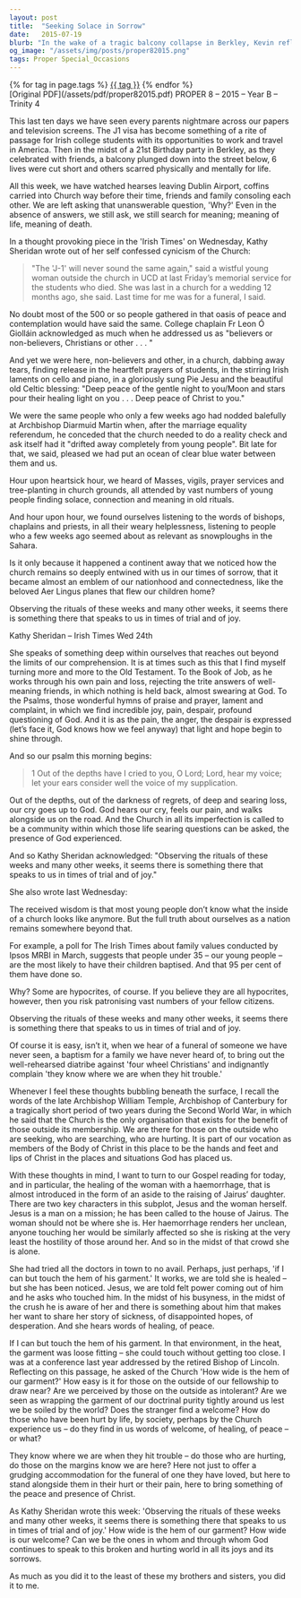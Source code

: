```yaml
---
layout: post
title:  "Seeking Solace in Sorrow"
date:   2015-07-19
blurb: "In the wake of a tragic balcony collapse in Berkley, Kevin reflects on the role of the Church in providing comfort during times of sorrow. He discusses the deep connection people feel with the Church during crises, despite a growing distance in daily life. The sermon emphasizes the Church's duty to be open and welcoming, to be the hands and feet of Christ to those in pain, and to offer a place where life's hardest questions can be asked and shared."
og_image: "/assets/img/posts/proper82015.png"
tags: Proper Special_Occasions
---    
```

<div class="tag-pills">
    {% for tag in page.tags %}
    <a href="{{ site.baseurl }}/tag/{{ tag | slugify }}" class="tag-pill">{{ tag }}</a>
    {% endfor %}
</div>
[Original PDF](/assets/pdf/proper82015.pdf)
PROPER 8 – 2015 – Year B – Trinity 4

This last ten days we have seen every parents nightmare across our papers and television screens. The J1 visa has become something of a rite of passage for Irish college students with its opportunities to work and travel in America. Then in the midst of a 21st Birthday party in Berkley, as they celebrated with friends, a balcony plunged down into the street below, 6 lives were cut short and others scarred physically and mentally for life.

All this week, we have watched hearses leaving Dublin Airport, coffins carried into Church way before their time, friends and family consoling each other. We are left asking that unanswerable question, 'Why?' Even in the absence of answers, we still ask, we still search for meaning; meaning of life, meaning of death.

In a thought provoking piece in the 'Irish Times' on Wednesday, Kathy Sheridan wrote out of her self confessed cynicism of the Church:

> "The 'J-1' will never sound the same again," said a wistful young woman outside the church in UCD at last Friday’s memorial service for the students who died. She was last in a church for a wedding 12 months ago, she said. Last time for me was for a funeral, I said.

No doubt most of the 500 or so people gathered in that oasis of peace and contemplation would have said the same. College chaplain Fr Leon Ó Giolláin acknowledged as much when he addressed us as "believers or non-believers, Christians or other . . . "

And yet we were here, non-believers and other, in a church, dabbing away tears, finding release in the heartfelt prayers of students, in the stirring Irish laments on cello and piano, in a gloriously sung Pie Jesu and the beautiful old Celtic blessing: "Deep peace of the gentle night to you/Moon and stars pour their healing light on you . . . Deep peace of Christ to you."

We were the same people who only a few weeks ago had nodded balefully at Archbishop Diarmuid Martin when, after the marriage equality referendum, he conceded that the church needed to do a reality check and ask itself had it "drifted away completely from young people". Bit late for that, we said, pleased we had put an ocean of clear blue water between them and us.

Hour upon heartsick hour, we heard of Masses, vigils, prayer services and tree-planting in church grounds, all attended by vast numbers of young people finding solace, connection and meaning in old rituals.

And hour upon hour, we found ourselves listening to the words of bishops, chaplains and priests, in all their weary helplessness, listening to people who a few weeks ago seemed about as relevant as snowploughs in the Sahara.

Is it only because it happened a continent away that we noticed how the church remains so deeply entwined with us in our times of sorrow, that it became almost an emblem of our nationhood and connectedness, like the beloved Aer Lingus planes that flew our children home?

Observing the rituals of these weeks and many other weeks, it seems there is something there that speaks to us in times of trial and of joy.

Kathy Sheridan – Irish Times Wed 24th

She speaks of something deep within ourselves that reaches out beyond the limits of our comprehension. It is at times such as this that I find myself turning more and more to the Old Testament. To the Book of Job, as he works through his own pain and loss, rejecting the trite answers of well-meaning friends, in which nothing is held back, almost swearing at God. To the Psalms, those wonderful hymns of praise and prayer, lament and complaint, in which we find incredible joy, pain, despair, profound questioning of God. And it is as the pain, the anger, the despair is expressed (let’s face it, God knows how we feel anyway) that light and hope begin to shine through.

And so our psalm this morning begins:

> 1 Out of the depths have I cried to you, O Lord;
> Lord, hear my voice;
> let your ears consider well the voice of my supplication.

Out of the depths, out of the darkness of regrets, of deep and searing loss, our cry goes up to God. God hears our cry, feels our pain, and walks alongside us on the road. And the Church in all its imperfection is called to be a community within which those life searing questions can be asked, the presence of God experienced.

And so Kathy Sheridan acknowledged: "Observing the rituals of these weeks and many other weeks, it seems there is something there that speaks to us in times of trial and of joy."

She also wrote last Wednesday:

The received wisdom is that most young people don’t know what the inside of a church looks like anymore. But the full truth about ourselves as a nation remains somewhere beyond that.

For example, a poll for The Irish Times about family values conducted by Ipsos MRBI in March, suggests that people under 35 – our young people – are the most likely to have their children baptised. And that 95 per cent of them have done so.

Why? Some are hypocrites, of course. If you believe they are all hypocrites, however, then you risk patronising vast numbers of your fellow citizens.

Observing the rituals of these weeks and many other weeks, it seems there is something there that speaks to us in times of trial and of joy.

Of course it is easy, isn’t it, when we hear of a funeral of someone we have never seen, a baptism for a family we have never heard of, to bring out the well-rehearsed diatribe against 'four wheel Christians' and indignantly complain 'they know where we are when they hit trouble.'

Whenever I feel these thoughts bubbling beneath the surface, I recall the words of the late Archbishop William Temple, Archbishop of Canterbury for a tragically short period of two years during the Second World War, in which he said that the Church is the only organisation that exists for the benefit of those outside its membership. We are there for those on the outside who are seeking, who are searching, who are hurting. It is part of our vocation as members of the Body of Christ in this place to be the hands and feet and lips of Christ in the places and situations God has placed us.

With these thoughts in mind, I want to turn to our Gospel reading for today, and in particular, the healing of the woman with a haemorrhage, that is almost introduced in the form of an aside to the raising of Jairus’ daughter. There are two key characters in this subplot, Jesus and the woman herself. Jesus is a man on a mission; he has been called to the house of Jairus. The woman should not be where she is. Her haemorrhage renders her unclean, anyone touching her would be similarly affected so she is risking at the very least the hostility of those around her. And so in the midst of that crowd she is alone.

She had tried all the doctors in town to no avail. Perhaps, just perhaps, 'if I can but touch the hem of his garment.' It works, we are told she is healed – but she has been noticed. Jesus, we are told felt power coming out of him and he asks who touched him. In the midst of his busyness, in the midst of the crush he is aware of her and there is something about him that makes her want to share her story of sickness, of disappointed hopes, of desperation. And she hears words of healing, of peace.

If I can but touch the hem of his garment. In that environment, in the heat, the garment was loose fitting – she could touch without getting too close. I was at a conference last year addressed by the retired Bishop of Lincoln. Reflecting on this passage, he asked of the Church 'How wide is the hem of our garment?' How easy is it for those on the outside of our fellowship to draw near? Are we perceived by those on the outside as intolerant? Are we seen as wrapping the garment of our doctrinal purity tightly around us lest we be soiled by the world? Does the stranger find a welcome? How do those who have been hurt by life, by society, perhaps by the Church experience us – do they find in us words of welcome, of healing, of peace – or what?

They know where we are when they hit trouble – do those who are hurting, do those on the margins know we are here? Here not just to offer a grudging accommodation for the funeral of one they have loved, but here to stand alongside them in their hurt or their pain, here to bring something of the peace and presence of Christ.

As Kathy Sheridan wrote this week: 'Observing the rituals of these weeks and many other weeks, it seems there is something there that speaks to us in times of trial and of joy.' How wide is the hem of our garment? How wide is our welcome? Can we be the ones in whom and through whom God continues to speak to this broken and hurting world in all its joys and its sorrows.

As much as you did it to the least of these my brothers and sisters, you did it to me.
